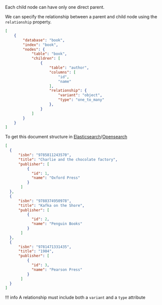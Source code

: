 Each child node can have only one direct parent.

We can specify the relationship between a parent and child node using the `relationship` property.

```JSON
[
    {
        "database": "book",
        "index": "book",
        "nodes": {
            "table": "book",
            "children": [
                {
                    "table": "author",
                    "columns": [
                        "id",
                        "name"
                    ],
                    "relationship": {
                        "variant": "object",
                        "type": "one_to_many"
                    },
                }
            ]
        }
    }
]
```

To get this document structure in [Elasticsearch](https://www.elastic.co/products/elastic-stack)/[Opensearch](https://opensearch.org/)

```JSON
[
  {
      "isbn": "9785811243570",
      "title": "Charlie and the chocolate factory",
      "publisher": [
          {
            "id": 1,
            "name": "Oxford Press"
          }
       ]
  },
  {
      "isbn": "9788374950978",
      "title": "Kafka on the Shore",
      "publisher": [
          {
            "id": 2,
            "name": "Penguin Books"
          }
       ]
  },
  {
      "isbn": "9781471331435",
      "title": "1984",
      "publisher": [
          {
            "id": 3,
            "name": "Pearson Press"
          }
       ]
  }
]
```

!!! info
    A relationship must include both a `variant` and a `type` attribute

